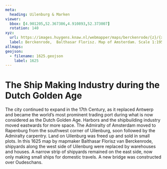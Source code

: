 ```yaml
---
meta:
  heading: Uilenburg & Marken
viewer:
  bbox: [4.901205,52.367386,4.910893,52.373007]
  rotation: 140
xyz:
  url: https://images.huygens.knaw.nl/webmapper/maps/berckenrode/{z}/{x}/{y}.png
  label: Berckenrode,  Balthasar Florisz. Map of Amsterdam. Scale 1:1950. Stadsarchief Amsterdam. Published by Philips Molenvliet, 1625. Orientation, south-southwest above. The map demonstrates that the shipbuilding industry populated the islands of Uilenburg and Marken. 
allmaps:
geojson:
  - filename: 1625.geojson
    label: 1625
---
```

# The Ship Making Industry during the Dutch Golden Age
The city continued to expand in the 17th Century, as it replaced Antwerp and became the world’s most prominent trading port during what is now considered as the Dutch Golden Age. Harbors and the shipbuilding industry moved eastwards for more space. The Admiralty of Amsterdam moved to Rapenburg from the southwest corner of Uilenburg, soon followed by the Admiralty carpentry. Land on Uilenburg was freed up and sold in small plots. In this 1625 map by mapmaker Balthasar Florisz van Berckenrode, shipyards along the west side of Uilenburg were replaced by warehouses and houses. A narrow strip of shipyards remained on the east side, now only making small ships for domestic travels. A new bridge was constructed over Oudeschans. 
